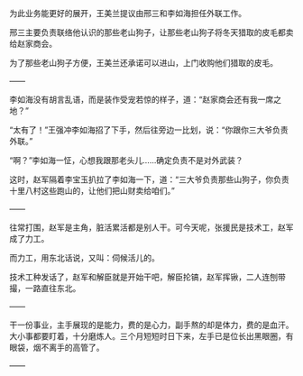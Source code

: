 为此业务能更好的展开，王美兰提议由邢三和李如海担任外联工作。

邢三主要负责联络他认识的那些老山狗子，让那些老山狗子将冬天猎取的皮毛都卖给赵家商会。

为了那些老山狗子方便，王美兰还承诺可以进山，上门收购他们猎取的皮毛。

——

李如海没有胡言乱语，而是装作受宠若惊的样子，道：“赵家商会还有我一席之地？”

“太有了！”王强冲李如海招了下手，然后往旁边一比划，说：“你跟你三大爷负责外联。”

“啊？”李如海一怔，心想我跟那老头儿……确定负责不是对外武装？

这时，赵军隔着李宝玉扒拉了李如海一下，道：“三大爷负责那些山狗子，你负责十里八村这些跑山的，让他们把山财卖给咱们。”

——

往常打围，赵军是主角，脏活累活都是别人干。可今天呢，张援民是技术工，赵军成了力工。

而力工，用东北话说，又叫：伺候活儿的。

技术工种发话了，赵军和解臣就是开始干吧，解臣抡镐，赵军挥锹，二人连刨带撮，一路直往东北。

——

干一份事业，主手展现的是能力，费的是心力，副手熬的却是体力，费的是血汗。大小事都要盯着，十分磨炼人。三个月短短时日下来，左手已是位长出黑眼圈，有眼袋，烟不离手的高管了。

——

